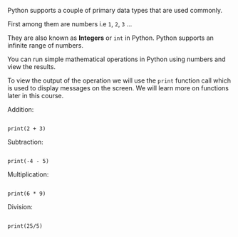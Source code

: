 Python supports a couple of primary data types that are used commonly.

First among them are numbers i.e `1`, `2`, `3` ...

They are also known as **Integers** or `int` in Python. Python supports an infinite range of numbers.

You can run simple mathematical operations in Python using numbers and view the results.

To view the output of the operation we will use the `print` function call which is used to display messages on the screen. We will learn more on functions later in this course.

Addition:

<Editor lang="python">
<code>
print(2 + 3)
</code>
</Editor>

Subtraction:

<Editor lang="python">
<code>
print(-4 - 5)
</code>
</Editor>

Multiplication:

<Editor lang="python">
<code>
print(6 * 9)
</code>
</Editor>

Division:

<Editor lang="python">
<code>
print(25/5)
</code>
</Editor>